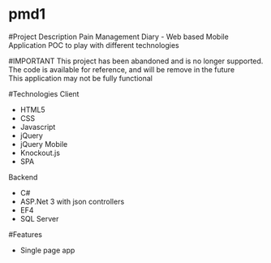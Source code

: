 pmd1
===

#Project Description
Pain Management Diary - Web based Mobile Application
POC to play with different technologies

#IMPORTANT
This project has been abandoned and is no longer supported. 
The code is available for reference, and will be remove in the future  
This application may not be fully functional

#Technologies
Client
* HTML5
* CSS
* Javascript
* jQuery
* jQuery Mobile
* Knockout.js
* SPA

Backend
* C#
* ASP.Net 3 with json controllers
* EF4
* SQL Server

#Features
* Single page app






